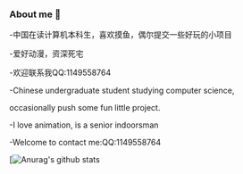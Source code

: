 ### About me 👋

-中国在读计算机本科生，喜欢摸鱼，偶尔提交一些好玩的小项目

-爱好动漫，资深死宅

-欢迎联系我QQ:1149558764
  
-Chinese undergraduate student studying computer science,

occasionally push some fun little project.

-I love animation, is a senior indoorsman
  
-Welcome to contact me:QQ:1149558764


[![Anurag's github stats](https://github-readme-stats.vercel.app/api?username=farewell12345&show_icons=true&theme=radical)
